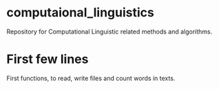 # computaional_linguistics
Repository for Computational Linguistic related methods and algorithms. 

# First few lines 
First functions, to read, write files and count words in texts.
